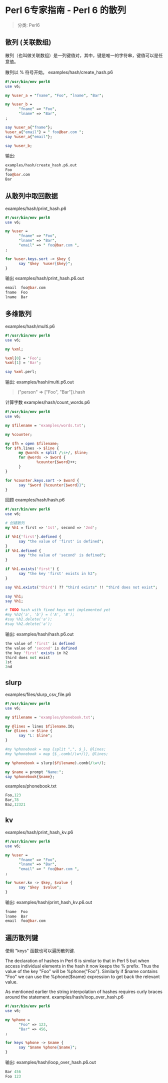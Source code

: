 # Perl 6专家指南 - Perl 6 的散列
> 分类: Perl6




## 散列 (关联数组)

散列（也叫做关联数组）是一列键值对，其中，键是唯一的字符串，键值可以是任意值。

散列以 % 符号开始。
examples/hash/create_hash.p6
```perl
#!/usr/bin/env perl6
use v6;

my %user_a = "fname", "Foo", "lname", "Bar";

my %user_b =
      "fname" => "Foo",
      "lname" => "Bar",
;

say %user_a{"fname"};
%user_a{"email"} = " foo@bar.com ";
say %user_a{"email"};

say %user_b;
```
 

输出:
```perl
examples/hash/create_hash.p6.out
Foo
foo@bar.com
Bar
```
## 从散列中取回数据
examples/hash/print_hash.p6
```perl
#!/usr/bin/env perl6
use v6;

my %user =
      "fname" => "Foo",
      "lname" => "Bar",
      "email" => " foo@bar.com ",
;

for %user.keys.sort -> $key {
      say "$key  %user{$key}";
}
```
 

输出
examples/hash/print_hash.p6.out
```perl
email  foo@bar.com
fname  Foo
lname  Bar
```
## 多维散列
examples/hash/multi.p6
```perl
#!/usr/bin/env perl6
use v6;

my %xml;

%xml[0] = 'Foo';
%xml[1] = 'Bar';

say %xml.perl;
```
输出:
examples/hash/multi.p6.out
> ("person" => ["Foo", "Bar"]).hash

计算字数
examples/hash/count_words.p6
```perl
#!/usr/bin/env perl6
use v6;

my $filename = 'examples/words.txt';

my %counter;

my $fh = open $filename;
for $fh.lines -> $line {
      my @words = split /\s+/, $line;
      for @words -> $word {
              %counter{$word}++;
      }
}

for %counter.keys.sort -> $word {
      say "$word {%counter{$word}}";
}
```
回顾
examples/hash/hash.p6
```perl
#!/usr/bin/env perl6
use v6;

# 创建散列
my %h1 = first => '1st', second => '2nd';

if %h1{'first'}.defined {
      say "the value of 'first' is defined";
}
if %h1.defined {
      say "the value of 'second' is defined";
}

if %h1.exists('first') {
      say "the key 'first' exists in h2";
}

say %h1.exists('third') ?? "third exists" !! "third does not exist";

say %h1;
say %h1;

# TODO hash with fixed keys not implemented yet
#my %h2{'a', 'b'} = ('A', 'B');
#say %h2.delete('a');
#say %h2.delete('a');
```

输出:
examples/hash/hash.p6.out
```perl
the value of 'first' is defined
the value of 'second' is defined
the key 'first' exists in h2
third does not exist
1st
2nd
```
## slurp
examples/files/slurp_csv_file.p6
```perl
#!/usr/bin/env perl6
use v6;

my $filename = 'examples/phonebook.txt';

my @lines = lines $filename.IO;
for @lines -> $line {
      say "L: $line";
}

#my %phonebook = map {split ",", $_}, @lines;
#my %phonebook = map {$_.comb(/\w+/)}, @lines;

my %phonebook = slurp($filename).comb(/\w+/);

my $name = prompt "Name:";
say %phonebook{$name};
```

examples/phonebook.txt
```perl
Foo,123
Bar,78
Baz,12321
```
## kv
examples/hash/print_hash_kv.p6
```perl
#!/usr/bin/env perl6
use v6;

my %user =
      "fname" => "Foo",
      "lname" => "Bar",
      "email" => " foo@bar.com ",
;

for %user.kv -> $key, $value {
      say "$key  $value";
}
```
输出:
examples/hash/print_hash_kv.p6.out
```perl
fname  Foo
lname  Bar
email  foo@bar.com
```
## 遍历散列键

使用 "keys" 函数也可以遍历散列键.

The declaration of hashes in Perl 6 is similar to that in Perl 5 but when access individual elements in the hash it now keeps the % prefix. Thus the value of the key "Foo" will be %phone{"Foo"}. Similarly if $name contains "Foo" we can use the %phone{$name} expression to get back the relevant value.

As mentioned earlier the string interpolation of hashes requires curly braces around the statement.
examples/hash/loop_over_hash.p6
```perl
#!/usr/bin/env perl6
use v6;

my %phone =
      "Foo" => 123,
      "Bar" => 456,
;

for keys %phone -> $name {
      say "$name %phone{$name}";
}
```

输出:
examples/hash/loop_over_hash.p6.out
```perl
Bar 456
Foo 123
```